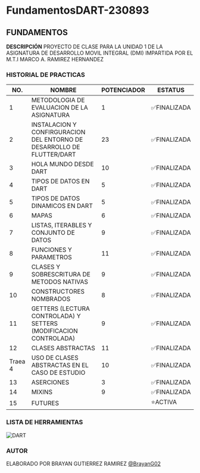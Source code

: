 # FundamentosDART-230893

FUNDAMENTOS 
---

**DESCRIPCIÓN**
PROYECTO DE CLASE PARA LA UNIDAD 1 DE LA ASIGNATURA DE DESARROLLO MOVIL INTEGRAL (DMI) IMPARTIDA POR EL M.T.I MARCO A. RAMIREZ HERNANDEZ

### HISTORIAL DE PRACTICAS
|NO.|NOMBRE|POTENCIADOR|ESTATUS|
|--|--|--|--|
|1|METODOLOGIA DE EVALUACION DE LA ASIGNATURA|1|✅FINALIZADA
|2|INSTALACION Y CONFIRGURACION DEL ENTORNO DE DESARROLLO DE FLUTTER/DART|23|✅FINALIZADA|
|3|HOLA MUNDO DESDE DART|10|✅FINALIZADA|
|4|TIPOS DE DATOS EN DART|5|✅FINALIZADA|
|5|TIPOS DE DATOS DINAMICOS EN DART|5|✅FINALIZADA|
|6|MAPAS|6|✅FINALIZADA|
|7|LISTAS, ITERABLES Y CONJUNTO DE DATOS|9|✅FINALIZADA|
|8|FUNCIONES Y PARAMETROS|11|✅FINALIZADA|
|9|CLASES Y SOBRESCRITURA DE METODOS NATIVAS|9|✅FINALIZADA|
|10|CONSTRUCTORES NOMBRADOS|8|✅FINALIZADA|
|11|GETTERS (LECTURA CONTROLADA) Y SETTERS (MODIFICACION CONTROLADA)|9|✅FINALIZADA|
|12|CLASES ABSTRACTAS|11|✅FINALIZADA|
|Traea 4|USO DE CLASES ABSTRACTAS EN EL CASO DE ESTUDIO|10|✅FINALIZADA|
|13|ASERCIONES|3|✅FINALIZADA|
|14|MIXINS|9|✅FINALIZADA|
|15|FUTURES| |⭐ACTIVA|

### LISTA DE HERRAMIENTAS
![DART](https://img.shields.io/badge/Dart-0175c2?style=for-the-badge&logo=dart&logoColor=white)

### AUTOR
ELABORADO POR BRAYAN GUTIERREZ RAMIREZ [@BrayanG02](https://github.com/BrayanG02)
